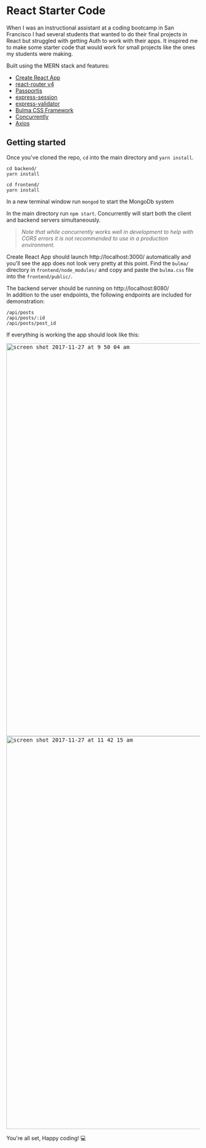 # React Starter Code
When I was an instructional assistant at a coding bootcamp in San Francisco I had several students that wanted to do their final projects in React but struggled with getting Auth to work with their apps. It inspired me to make some starter code that would work for small projects like the ones my students were making.

Built using the MERN stack and features:
* [Create React App](https://github.com/facebookincubator/create-react-app)
* [react-router v4](https://reacttraining.com/react-router/)
* [Passportjs](http://www.passportjs.org)
* [express-session](https://ewiggin.gitbooks.io/expressjs-middleware/content/express-session.html)
* [express-validator](https://github.com/ctavan/express-validator)
* [Bulma CSS Framework](https://bulma.io/documentation/overview/start/)
* [Concurrently](https://www.npmjs.com/package/concurrently)
* [Axios](https://github.com/axios/axios)

## Getting started
Once you've cloned the repo, `cd` into the main directory and `yarn install`.

```
cd backend/
yarn install

cd frontend/
yarn install
```

In a new terminal window run `mongod` to start the MongoDb system <br />

In the main directory run `npm start`. Concurrently will start both the client and backend servers simultaneously.

><em>Note that while concurrently works well in development to help with CORS errors it is not recommended to use in a production environment.</em>

Create React App should launch http://localhost:3000/ automatically and you'll see the app does not look very pretty at this point. Find the `bulma/` directory in `frontend/node_modules/` and copy and paste the `bulma.css` file into the `frontend/public/`.

The backend server should be running on http://localhost:8080/ <br />
In addition to the user endpoints, the following endpoints are included for demonstration:

```
/api/posts
/api/posts/:id
/api/posts/post_id
```


If everything is working the app should look like this:

<kbd>
  <img width="1024" alt="screen shot 2017-11-27 at 9 50 04 am" src="https://user-images.githubusercontent.com/28071777/33281039-bce8df56-d358-11e7-8929-4ae240dee5e2.png" width="450" />
</kbd>

<br />

<kbd>
  <img width="1024" alt="screen shot 2017-11-27 at 11 42 15 am" src="https://user-images.githubusercontent.com/28071777/33285787-2e225e68-d368-11e7-93e8-79fbec5ab478.png" width="450" />
</kbd>

<br />

You're all set, Happy coding! :computer:
